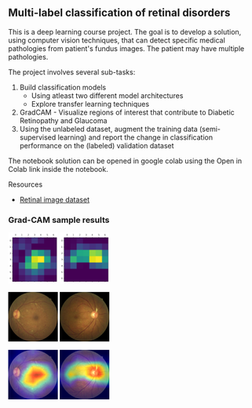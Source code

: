 ## Multi-label classification of retinal disorders

This is a deep learning course project. The goal is to develop a solution, using computer vision techniques, that can detect specific medical pathologies from patient's fundus images. The patient may have multiple pathologies.

The project involves several sub-tasks:

1. Build classification models
   - Using atleast two different model architectures
   - Explore transfer learning techniques
2. GradCAM - Visualize regions of interest that contribute to Diabetic Retinopathy and Glaucoma
3. Using the unlabeled dataset, augment the training data (semi-supervised learning) and report the change in classification performance on the (labeled) validation dataset

The notebook solution can be opened in google colab using the Open in Colab link inside the notebook.

Resources

- [Retinal image dataset](https://www.kaggle.com/c/vietai-advance-course-retinal-disease-detection/overview)

### Grad-CAM sample results
<p float="left">
<img src=".github\readme\gc11.png" width=20% height=20%>
<img src=".github\readme\gc12.png" width=20% height=20%>
</p>
<p float="left">
<img src=".github\readme\gc21.png" width=20% height=20%>
<img src=".github\readme\gc22.png" width=20% height=20%>
</p>
<p float="left">
<img src=".github\readme\gc31.png" width=20% height=20%>
<img src=".github\readme\gc32.png" width=20% height=20%>
</p>